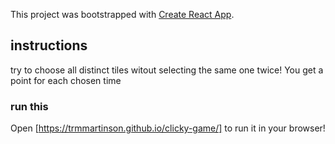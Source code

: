 This project was bootstrapped with [Create React App](https://github.com/facebook/create-react-app).

## instructions

try to choose all distinct tiles witout selecting the same one twice!  You get a point for each chosen time

### run this

Open [https://trmmartinson.github.io/clicky-game/] to run it in your browser!
